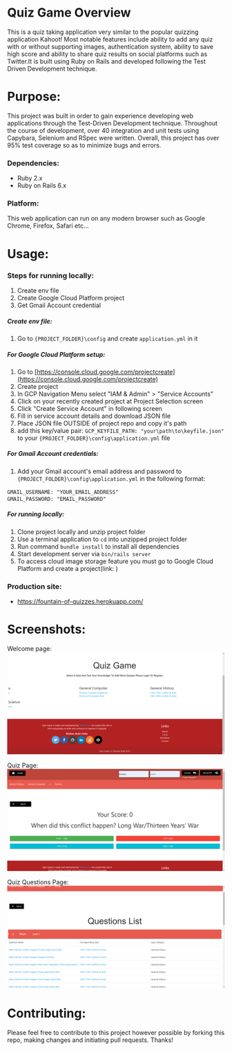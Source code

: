 # Quiz Game Overview
This is a quiz taking application very similar to the popular quizzing application Kahoot! Most notable features include ability to add any quiz with or without supporting images, authentication system, ability to save high score and ability to share quiz results on social platforms such as Twitter.It is built using Ruby on Rails and developed following the Test Driven Development technique.

# Purpose:
This project was built in order to gain experience developing web applications through the Test-Driven Development technique. Throughout the course of development, over 40 integration and unit tests using Capybara, Selenium and RSpec were written. Overall, this project has over 95% test coverage so as to minimize bugs and errors. 

### Dependencies:
* Ruby 2.x
* Ruby on Rails 6.x

### Platform:
This web application can run on any modern browser such as Google Chrome, Firefox, Safari etc...

# Usage: 
### Steps for running locally:
1. Create env file 
2. Create Google Cloud Platform project
3. Get Gmail Account credential

##### Create env file:
1. Go to ```{PROJECT_FOLDER}\config``` and create ```application.yml``` in it 

##### For Google Cloud Platform setup:
1. Go to [https://console.cloud.google.com/projectcreate](https://console.cloud.google.com/projectcreate)
2. Create project
3. In GCP Navigation Menu select "IAM & Admin" > "Service Accounts" 
4. Click on your recently created project at Project Selection screen 
5. Click "Create Service Account" in following screen
6. Fill in service account details and download JSON file 
6. Place JSON file OUTSIDE of project repo and copy it's path 
8. add this key/value pair: ```GCP_KEYFILE_PATH: "your\path\to\keyfile.json"``` to your ```{PROJECT_FOLDER}\config\application.yml``` file 

##### For Gmail Account credentials:
1. Add your Gmail account's email address and password to ```{PROJECT_FOLDER}\config\application.yml``` in the following format: 
```
GMAIL_USERNAME: "YOUR_EMAIL_ADDRESS"
GMAIL_PASSWORD: "EMAIL_PASSWORD"
``` 

##### For running locally:
1. Clone project locally and unzip project folder 
2. Use a terminal application to ``cd`` into unzipped project folder 
3. Run command ```bundle install``` to install all dependencies 
4. Start development server via ```bin/rails server```
5. To access cloud image storage feature you must go to Google Cloud Platform and create a project(link: )

### Production site:
* https://fountain-of-quizzes.herokuapp.com/

# Screenshots: 
Welcome page:
![Welcome page](/public/screenshot_1.png)

Quiz Page:
![Quiz Page](/public/screenshot_2.png)

Quiz Questions Page:
![Quiz Questions Page](/public/screenshot_3.png)

# Contributing:
Please feel free to contribute to this project however possible by forking this repo, making changes and initiating pull requests. Thanks!
